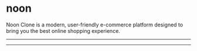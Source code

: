 # noon
Noon Clone is a modern, user-friendly e-commerce platform designed to bring you the best online shopping experience.

---
---